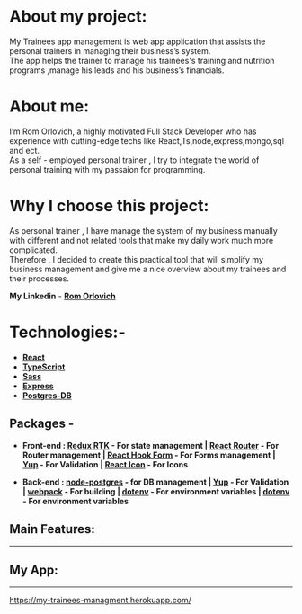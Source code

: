 # **About my project:**

My Trainees app management is web app application that assists the
personal trainers in managing their business’s system.
\
The app helps the trainer to manage his trainees's training and nutrition programs
,manage his leads and his business’s financials.

# **About me:**

I’m Rom Orlovich, a highly motivated Full Stack Developer who has experience with cutting-edge techs like React,Ts,node,express,mongo,sql and ect.
\
As a self - employed personal trainer , I try to integrate the world of personal training with my passaion for programming.

# **Why I choose this project:**

As personal trainer , I have manage the system of my business manually with different and
not related tools that make my daily work much more complicated.
\
Therefore , I decided to create this practical tool that will simplify my business management
and give me a nice overview about my trainees and their processes.

**My Linkedin** - **[Rom Orlovich](https://www.linkedin.com/in/rom-orlovich/)**

# **Technologies:**-

- **[React](https://reactjs.org/)**
- **[TypeScript](https://www.typescriptlang.org/)**
- **[Sass](https://www.npmjs.com/package/sass)**
- **[Express](https://www.npmjs.com/package/express)**
- **[Postgres-DB](https://www.postgresql.org/)**

## Packages -

- **Front-end : [Redux RTK](https://www.npmjs.com/package/@reduxjs/toolkit) - For state management | [React Router](https://www.npmjs.com/package/react-router-dom) - For Router management | [React Hook Form](https://www.npmjs.com/package/react-hook-form) - For Forms management | [Yup](https://www.npmjs.com/package/yup) - For Validation | [React Icon](https://www.npmjs.com/package/react-icons) - For Icons**

- **Back-end : [node-postgres](https://www.npmjs.com/package/pg) - for DB management | [Yup](https://www.npmjs.com/package/yup) - For Validation | [webpack](https://www.npmjs.com/package/webpack) - For building | [dotenv](https://www.npmjs.com/package/dotenv) - For environment variables | [dotenv](https://www.npmjs.com/package/dotenv) - For environment variables**

## **Main Features:**

---

## **My App:**

---

https://my-trainees-managment.herokuapp.com/
